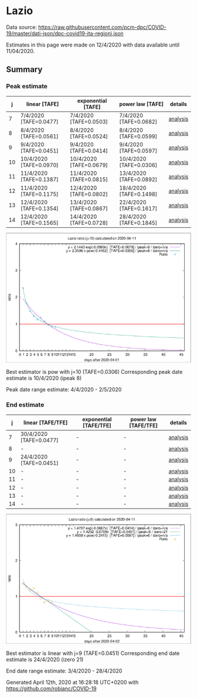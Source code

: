 # Lazio


Data source: https://raw.githubusercontent.com/pcm-dpc/COVID-19/master/dati-json/dpc-covid19-ita-regioni.json

Estimates in this page were made on 12/4/2020 with data available until 11/04/2020.


## Summary 

### Peak estimate 
|j|linear [TAFE]|exponential [TAFE]|power law [TAFE]|details|
|---|----|-----------|---------|-------|
|7|7/4/2020 [TAFE=0.0477]|7/4/2020 [TAFE=0.0503]|7/4/2020 [TAFE=0.0682]|[analysis](COVID-19_lazio_j7_2020-04-11.md)|
|8|8/4/2020 [TAFE=0.0561]|8/4/2020 [TAFE=0.0524]|8/4/2020 [TAFE=0.0599]|[analysis](COVID-19_lazio_j8_2020-04-11.md)|
|9|9/4/2020 [TAFE=0.0451]|9/4/2020 [TAFE=0.0414]|9/4/2020 [TAFE=0.0597]|[analysis](COVID-19_lazio_j9_2020-04-11.md)|
|10|10/4/2020 [TAFE=0.0970]|10/4/2020 [TAFE=0.0679]|10/4/2020 [TAFE=0.0306]|[analysis](COVID-19_lazio_j10_2020-04-11.md)|
|11|11/4/2020 [TAFE=0.1387]|11/4/2020 [TAFE=0.0815]|13/4/2020 [TAFE=0.0892]|[analysis](COVID-19_lazio_j11_2020-04-11.md)|
|12|11/4/2020 [TAFE=0.1175]|12/4/2020 [TAFE=0.0802]|18/4/2020 [TAFE=0.1498]|[analysis](COVID-19_lazio_j12_2020-04-11.md)|
|13|12/4/2020 [TAFE=0.1354]|13/4/2020 [TAFE=0.0867]|22/4/2020 [TAFE=0.1617]|[analysis](COVID-19_lazio_j13_2020-04-11.md)|
|14|12/4/2020 [TAFE=0.1565]|14/4/2020 [TAFE=0.0728]|28/4/2020 [TAFE=0.1845]|[analysis](COVID-19_lazio_j14_2020-04-11.md)|

![best peak estimate](COVID-19_lazio_j10_2020-04-11.png)

Best estimator is pow with j=10 (TAFE=0.0306)
Corresponding peak date estimate is 10/4/2020 (ipeak 8)


Peak date range estimate: 4/4/2020 - 2/5/2020

### End estimate 
|j|linear [TAFE/TFE]|exponential [TAFE/TFE]|power law [TAFE/TFE]|details|
|---|----|-----------|---------|-------|
|7|30/4/2020 [TAFE=0.0477]|-|-|[analysis](COVID-19_lazio_j7_2020-04-11.md)|
|8|-|-|-|[analysis](COVID-19_lazio_j8_2020-04-11.md)|
|9|24/4/2020 [TAFE=0.0451]|-|-|[analysis](COVID-19_lazio_j9_2020-04-11.md)|
|10|-|-|-|[analysis](COVID-19_lazio_j10_2020-04-11.md)|
|11|-|-|-|[analysis](COVID-19_lazio_j11_2020-04-11.md)|
|12|-|-|-|[analysis](COVID-19_lazio_j12_2020-04-11.md)|
|13|-|-|-|[analysis](COVID-19_lazio_j13_2020-04-11.md)|
|14|-|-|-|[analysis](COVID-19_lazio_j14_2020-04-11.md)|

![best zero estimate](COVID-19_lazio_j9_2020-04-11.png)

Best estimator is linear with j=9 (TAFE=0.0451)
Corresponding end date estimate is 24/4/2020 (izero 21)


End date range estimate: 3/4/2020 - 28/4/2020

Generated April 12th, 2020 at 16:28:18 UTC+0200 with https://github.com/robianc/COVID-19
